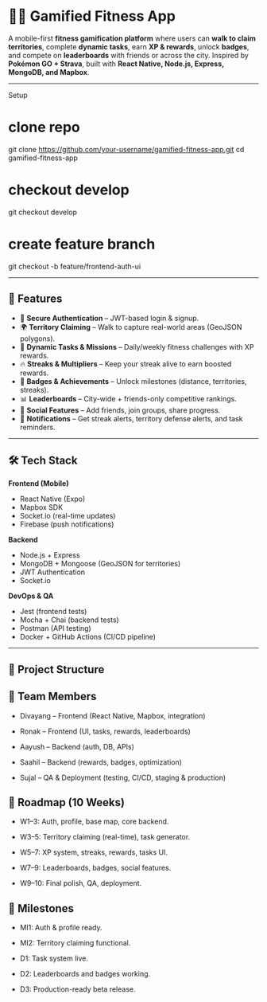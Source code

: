 # 🏃‍♂️ Gamified Fitness App  

A mobile-first **fitness gamification platform** where users can **walk to claim territories**, complete **dynamic tasks**, earn **XP & rewards**, unlock **badges**, and compete on **leaderboards** with friends or across the city. Inspired by **Pokémon GO + Strava**, built with **React Native, Node.js, Express, MongoDB, and Mapbox**.  

---
Setup
# clone repo
git clone https://github.com/your-username/gamified-fitness-app.git
cd gamified-fitness-app

# checkout develop
git checkout develop

# create feature branch
git checkout -b feature/frontend-auth-ui

---

## 🚀 Features
- 🔑 **Secure Authentication** – JWT-based login & signup.  
- 🌍 **Territory Claiming** – Walk to capture real-world areas (GeoJSON polygons).  
- 🎯 **Dynamic Tasks & Missions** – Daily/weekly fitness challenges with XP rewards.  
- 🔥 **Streaks & Multipliers** – Keep your streak alive to earn boosted rewards.  
- 🏅 **Badges & Achievements** – Unlock milestones (distance, territories, streaks).  
- 📊 **Leaderboards** – City-wide + friends-only competitive rankings.  
- 👥 **Social Features** – Add friends, join groups, share progress.  
- 🔔 **Notifications** – Get streak alerts, territory defense alerts, and task reminders.  

---

## 🛠️ Tech Stack
**Frontend (Mobile)**  
- React Native (Expo)  
- Mapbox SDK  
- Socket.io (real-time updates)  
- Firebase (push notifications)  

**Backend**  
- Node.js + Express  
- MongoDB + Mongoose (GeoJSON for territories)  
- JWT Authentication  
- Socket.io  

**DevOps & QA**  
- Jest (frontend tests)  
- Mocha + Chai (backend tests)  
- Postman (API testing)  
- Docker + GitHub Actions (CI/CD pipeline)  

---

## 📂 Project Structure

## 👥 Team Members

- Divayang – Frontend (React Native, Mapbox, integration)

- Ronak – Frontend (UI, tasks, rewards, leaderboards)

- Aayush – Backend (auth, DB, APIs)

- Saahil – Backend (rewards, badges, optimization)

- Sujal – QA & Deployment (testing, CI/CD, staging & production)

## 🎯 Roadmap (10 Weeks)

- W1–3: Auth, profile, base map, core backend.

- W3–5: Territory claiming (real-time), task generator.

- W5–7: XP system, streaks, rewards, tasks UI.

- W7–9: Leaderboards, badges, social features.

- W9–10: Final polish, QA, deployment.

## 📌 Milestones

- MI1: Auth & profile ready.

- MI2: Territory claiming functional.

- D1: Task system live.

- D2: Leaderboards and badges working.

- D3: Production-ready beta release.

